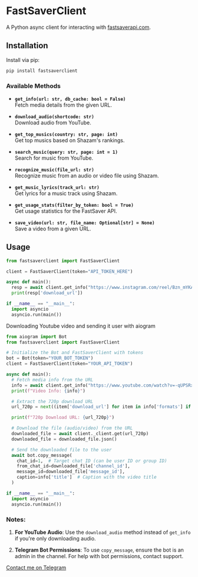 
# FastSaverClient

A Python async client for interacting with [fastsaverapi.com](https://fastsaverapi.com).


## Installation

Install via pip:

```bash
pip install fastsaverclient
```
### Available Methods

- **`get_info(url: str, db_cache: bool = False)`**  
  Fetch media details from the given URL.

- **`download_audio(shortcode: str)`**  
  Download audio from YouTube.

- **`get_top_musics(country: str, page: int)`**  
  Get top musics based on Shazam's rankings.

- **`search_music(query: str, page: int = 1)`**  
  Search for music from YouTube.

- **`recognize_music(file_url: str)`**  
  Recognize music from an audio or video file using Shazam.

- **`get_music_lyrics(track_url: str)`**  
  Get lyrics for a music track using Shazam.

- **`get_usage_stats(filter_by_token: bool = True)`**  
  Get usage statistics for the FastSaver API.

- **`save_video(url: str, file_name: Optional[str] = None)`**  
  Save a video from a given URL.


## Usage

```python
from fastsaverclient import FastSaverClient

client = FastSaverClient(token="API_TOKEN_HERE")

async def main():
  resp = await client.get_info("https://www.instagram.com/reel/Bzn_mYKAltF/")
  print(resp['download_url'])

if __name__ == "__main__":
  import asyncio
  asyncio.run(main())
```

Downloading Youtube video and sending it user with aiogram
```python
from aiogram import Bot
from fastsaverclient import FastSaverClient

# Initialize the Bot and FastSaverClient with tokens
bot = Bot(token="YOUR_BOT_TOKEN")
client = FastSaverClient(token="YOUR_API_TOKEN")

async def main():
  # Fetch media info from the URL
  info = await client.get_info("https://www.youtube.com/watch?v=-qUPSRx9Rfk")
  print(f"Video Info: {info}")

  # Extract the 720p download URL
  url_720p = next((item['download_url'] for item in info['formats'] if item['format'] == '720p'), None)

  print(f"720p Download URL: {url_720p}")

  # Download the file (audio/video) from the URL
  downloaded_file = await client._client.get(url_720p)
  downloaded_file = downloaded_file.json()

  # Send the downloaded file to the user
  await bot.copy_message(
	chat_id=1,  # Target chat ID (can be user ID or group ID)
	from_chat_id=downloaded_file['channel_id'],
	message_id=downloaded_file['message_id'],
	caption=info['title']  # Caption with the video title
  )

if __name__ == "__main__":
  import asyncio
  asyncio.run(main())
```

### Notes:

1. **For YouTube Audio**: Use the `download_audio` method instead of `get_info` if you're only downloading audio.

2. **Telegram Bot Permissions**: To use `copy_message`, ensure the bot is an admin in the channel. For help with bot permissions, contact support.

[Contact me on Telegram](https://t.me/coder2077)

